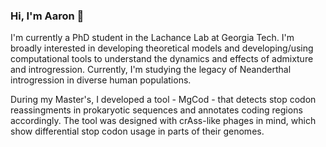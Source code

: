 ### Hi, I'm Aaron 👋

I'm currently a PhD student in the Lachance Lab at Georgia Tech. I'm broadly interested in developing theoretical models and developing/using computational tools to understand the dynamics and effects of admixture and introgression. Currently, I'm studying the legacy of Neanderthal introgression in diverse human populations. 

During my Master's, I developed a tool - MgCod - that detects stop codon reassingments in prokaryotic sequences and annotates coding regions accordingly. The tool was designed with crAss-like phages in mind, which show differential stop codon usage in parts of their genomes. 
<!--
**AaronRuben/AaronRuben** is a ✨ _special_ ✨ repository because its `README.md` (this file) appears on your GitHub profile.

Here are some ideas to get you started:

- 🔭 I’m currently working on ...
- 🌱 I’m currently learning ...
- 👯 I’m looking to collaborate on ...
- 🤔 I’m looking for help with ...
- 💬 Ask me about ...
- 📫 How to reach me: ...
- 😄 Pronouns: ...
- ⚡ Fun fact: ...
-->
